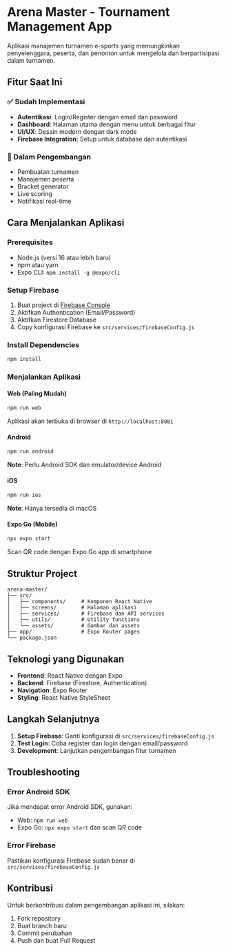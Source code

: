 # Arena Master - Tournament Management App

Aplikasi manajemen turnamen e-sports yang memungkinkan penyelenggara, peserta, dan penonton untuk mengelola dan berpartisipasi dalam turnamen.

## Fitur Saat Ini

### ✅ Sudah Implementasi
- **Autentikasi**: Login/Register dengan email dan password
- **Dashboard**: Halaman utama dengan menu untuk berbagai fitur
- **UI/UX**: Desain modern dengan dark mode
- **Firebase Integration**: Setup untuk database dan autentikasi

### 🚧 Dalam Pengembangan
- Pembuatan turnamen
- Manajemen peserta
- Bracket generator
- Live scoring
- Notifikasi real-time

## Cara Menjalankan Aplikasi

### Prerequisites
- Node.js (versi 16 atau lebih baru)
- npm atau yarn
- Expo CLI: `npm install -g @expo/cli`

### Setup Firebase
1. Buat project di [Firebase Console](https://console.firebase.google.com)
2. Aktifkan Authentication (Email/Password)
3. Aktifkan Firestore Database
4. Copy konfigurasi Firebase ke `src/services/firebaseConfig.js`

### Install Dependencies
```bash
npm install
```

### Menjalankan Aplikasi

#### Web (Paling Mudah)
```bash
npm run web
```
Aplikasi akan terbuka di browser di `http://localhost:8081`

#### Android
```bash
npm run android
```
**Note**: Perlu Android SDK dan emulator/device Android

#### iOS
```bash
npm run ios
```
**Note**: Hanya tersedia di macOS

#### Expo Go (Mobile)
```bash
npx expo start
```
Scan QR code dengan Expo Go app di smartphone

## Struktur Project

```
arena-master/
├── src/
│   ├── components/     # Komponen React Native
│   ├── screens/        # Halaman aplikasi
│   ├── services/       # Firebase dan API services
│   ├── utils/          # Utility functions
│   └── assets/         # Gambar dan assets
├── app/                # Expo Router pages
└── package.json
```

## Teknologi yang Digunakan

- **Frontend**: React Native dengan Expo
- **Backend**: Firebase (Firestore, Authentication)
- **Navigation**: Expo Router
- **Styling**: React Native StyleSheet

## Langkah Selanjutnya

1. **Setup Firebase**: Ganti konfigurasi di `src/services/firebaseConfig.js`
2. **Test Login**: Coba register dan login dengan email/password
3. **Development**: Lanjutkan pengembangan fitur turnamen

## Troubleshooting

### Error Android SDK
Jika mendapat error Android SDK, gunakan:
- Web: `npm run web`
- Expo Go: `npx expo start` dan scan QR code

### Error Firebase
Pastikan konfigurasi Firebase sudah benar di `src/services/firebaseConfig.js`

## Kontribusi

Untuk berkontribusi dalam pengembangan aplikasi ini, silakan:
1. Fork repository
2. Buat branch baru
3. Commit perubahan
4. Push dan buat Pull Request
